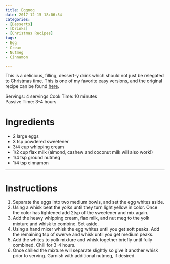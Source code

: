 ```yaml
---
title: Eggnog
date: 2017-12-15 18:06:54
categories:
- [Desserts]
- [Drinks]
- [Christmas Recipes]
tags:
- Egg
- Cream
- Nutmeg
- Cinnamon

---
```


This is a delicious, filling, dessert-y drink which should not just be relegated to Christmas time. This is one of my favorite easy versions, and the original recipe can be found [here](https://www.ketoconnect.net/recipe/keto-eggnog/).

<!--more-->

Servings: 4 servings
Cook Time: 10 minutes   
Passive Time: 3-4 hours

# Ingredients
- 2 large eggs
- 3 tsp powdered sweetener
- 3/4 cup whipping cream
- 1/2 cup flax milk (almond, cashew and coconut milk will also work!)
- 1/4 tsp ground nutmeg
- 1/4 tsp cinnamon

---

# Instructions
1. Separate the eggs into two medium bowls, and set the egg whites aside.
2. Using a whisk beat the yolks until they turn light yellow in color. Once the color has lightened add 2tsp of the sweetener and mix again.
3. Add the heavy whipping cream, flax milk, and nut meg to the yolk mixture and whisk to combine. Set aside.
4. Using a hand mixer whisk the egg whites until you get soft peaks. Add the remaining tsp of swerve and whisk until you get medium peaks.
5. Add the whites to yolk mixture and whisk together briefly until fully combined. Chill for 3-4 hours.
6. Once chilled the mixture will separate slightly so give it another whisk prior to serving. Garnish with additional nutmeg, if desired.
